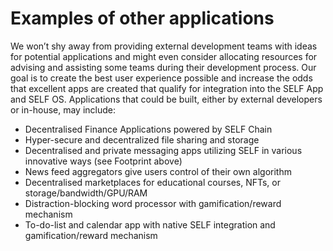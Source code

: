 # Examples of other applications

We won’t shy away from providing external development teams with ideas for potential applications and might even consider allocating resources for advising and assisting some teams during their development process. Our goal is to create the best user experience possible and increase the odds that excellent apps are created that qualify for integration into the SELF App and SELF OS. Applications that could be built, either by external developers or in-house, may include:

* Decentralised Finance Applications powered by SELF Chain
* Hyper-secure and decentralized file sharing and storage
* Decentralised and private messaging apps utilizing SELF in various innovative ways (see Footprint above)
* News feed aggregators give users control of their own algorithm
* Decentralised marketplaces for educational courses, NFTs, or storage/bandwidth/GPU/RAM
* Distraction-blocking word processor with gamification/reward mechanism
* To-do-list and calendar app with native SELF integration and gamification/reward mechanism
